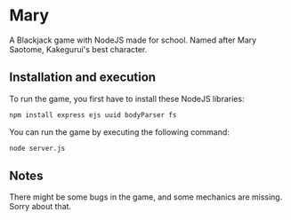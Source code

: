 # Mary
A Blackjack game with NodeJS made for school. Named after Mary Saotome, Kakegurui's best character.

## Installation and execution
To run the game, you first have to install these NodeJS libraries:
```sh
npm install express ejs uuid bodyParser fs
```

You can run the game by executing the following command:
```sh
node server.js
```

## Notes
There might be some bugs in the game, and some mechanics are missing. Sorry about that.